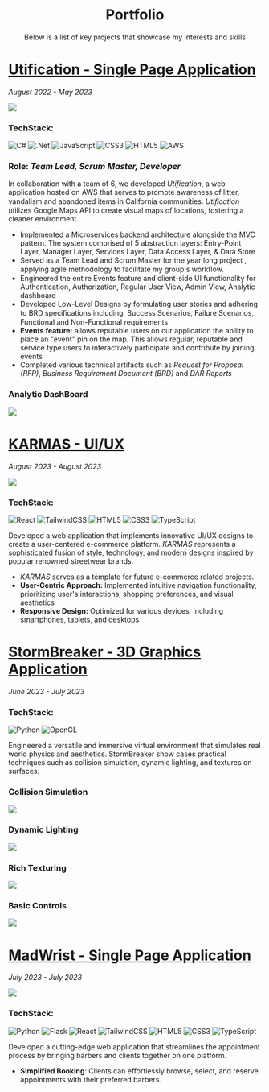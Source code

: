 <h1 align="center">Portfolio</h1>

<p align="center">Below is a list of key projects that showcase my interests and skills</p>

#

# [Utification - Single Page Application](https://github.com/JosephArmas/cecs-491A-Team-Big-Data) 
*August 2022 - May 2023*

![](https://github.com/JosephArmas/side-quest/blob/main/assets/utification-events.gif)


### **TechStack:**
![C#](https://img.shields.io/badge/c%23-%23239120.svg?style=for-the-badge&logo=c-sharp&logoColor=white) ![.Net](https://img.shields.io/badge/.NET-5C2D91?style=for-the-badge&logo=.net&logoColor=white) ![JavaScript](https://img.shields.io/badge/javascript-%23323330.svg?style=for-the-badge&logo=javascript&logoColor=%23F7DF1E) ![CSS3](https://img.shields.io/badge/css3-%231572B6.svg?style=for-the-badge&logo=css3&logoColor=white) ![HTML5](https://img.shields.io/badge/html5-%23E34F26.svg?style=for-the-badge&logo=html5&logoColor=white) ![AWS](https://img.shields.io/badge/AWS-%23FF9900.svg?style=for-the-badge&logo=amazon-aws&logoColor=white)
### **Role:** *Team Lead, Scrum Master, Developer* 

In collaboration with a team of 6, we developed *Utification*, a web application hosted on AWS that serves to promote awareness of litter,
vandalism and abandoned items in California communities. *Utiﬁcation* utilizes Google Maps API
to create visual maps of locations, fostering a cleaner environment.
- Implemented a Microservices backend architecture alongside the MVC pattern. The system comprised of 5 abstraction layers:
Entry-Point Layer, Manager Layer, Services Layer, Data Access Layer, & Data Store
- Served as a Team Lead and Scrum Master for the year long project , applying agile
methodology to facilitate my group's workﬂow.
- Engineered the entire Events feature and client-side UI functionality for Authentication,
Authorization, Regular User View, Admin View, Analytic dashboard
- Developed Low-Level Designs by formulating user stories and adhering to BRD
speciﬁcations including, Success Scenarios, Failure Scenarios, Functional and
Non-Functional requirements
- **Events feature:** allows reputable users on our application the ability to place an
"event" pin on the map. This allows regular, reputable and service type users to
interactively participate and contribute by joining events
- Completed various technical artifacts such as *Request for Proposal (RFP)*, *Business
Requirement Document (BRD)* and *DAR Reports*

### Analytic DashBoard
![](https://github.com/JosephArmas/side-quest/blob/main/assets/analytic-dashboard.gif)

# [KARMAS - UI/UX](https://github.com/JosephArmas/side-quest/tree/main/karmas)
*August 2023 - August 2023*

![](https://github.com/JosephArmas/side-quest/blob/main/assets/karmas-demo.gif)

### **TechStack:**
  ![React](https://img.shields.io/badge/react-%2320232a.svg?style=for-the-badge&logo=react&logoColor=%2361DAFB) ![TailwindCSS](https://img.shields.io/badge/tailwindcss-%2338B2AC.svg?style=for-the-badge&logo=tailwind-css&logoColor=white) ![HTML5](https://img.shields.io/badge/html5-%23E34F26.svg?style=for-the-badge&logo=html5&logoColor=white) ![CSS3](https://img.shields.io/badge/css3-%231572B6.svg?style=for-the-badge&logo=css3&logoColor=white) ![TypeScript](https://img.shields.io/badge/typescript-%23007ACC.svg?style=for-the-badge&logo=typescript&logoColor=white)
  
Developed a web application that implements innovative UI/UX designs to create a user-centered e-commerce platform. *KARMAS* represents a sophisticated fusion of style, technology, and modern designs inspired by popular renowned streetwear brands.
- *KARMAS* serves as a template for future e-commerce related projects.
- **User-Centric Approach:** Implemented intuitive navigation functionality, prioritizing user's interactions, shopping preferences, and visual aesthetics
- **Responsive Design:** Optimized for various devices, including smartphones, tablets, and desktops

  



# [StormBreaker - 3D Graphics Application](https://github.com/JosephArmas/side-quest/tree/main/stormbreaker)
*June 2023 - July 2023*

### **TechStack:** 


![Python](https://img.shields.io/badge/python-3670A0?style=for-the-badge&logo=python&logoColor=ffdd54) ![OpenGL](https://img.shields.io/badge/OpenGL-%23FFFFFF.svg?style=for-the-badge&logo=opengl)

Engineered a versatile and immersive virtual environment that simulates real world physics and aesthetics. StormBreaker show cases practical techniques such as collision simulation, dynamic lighting, and textures on surfaces.

 ### Collision Simulation
 ![](https://github.com/JosephArmas/side-quest/blob/main/assets/collision-simulation.gif)

### Dynamic Lighting
![](https://github.com/JosephArmas/side-quest/blob/main/assets/lighting.gif)

### Rich Texturing
![](https://github.com/JosephArmas/side-quest/blob/main/assets/hammer-drop.gif)

### Basic Controls
![](https://github.com/JosephArmas/side-quest/blob/main/assets/basic-controls.gif)



# [MadWrist - Single Page Application](https://github.com/JosephArmas/side-quest/tree/main/madwrist)
*July 2023 - July 2023*

![](https://github.com/JosephArmas/side-quest/blob/main/assets/wadwrist-demo.gif)

### **TechStack:**
![Python](https://img.shields.io/badge/python-3670A0?style=for-the-badge&logo=python&logoColor=ffdd54) 	![Flask](https://img.shields.io/badge/flask-%23000.svg?style=for-the-badge&logo=flask&logoColor=white) ![React](https://img.shields.io/badge/react-%2320232a.svg?style=for-the-badge&logo=react&logoColor=%2361DAFB) ![TailwindCSS](https://img.shields.io/badge/tailwindcss-%2338B2AC.svg?style=for-the-badge&logo=tailwind-css&logoColor=white) ![HTML5](https://img.shields.io/badge/html5-%23E34F26.svg?style=for-the-badge&logo=html5&logoColor=white) ![CSS3](https://img.shields.io/badge/css3-%231572B6.svg?style=for-the-badge&logo=css3&logoColor=white) ![TypeScript](https://img.shields.io/badge/typescript-%23007ACC.svg?style=for-the-badge&logo=typescript&logoColor=white) 

Developed a cutting-edge web application that streamlines the appointment process by bringing barbers and clients together on one platform.
- **Simplified Booking**: Clients can effortlessly browse, select, and reserve appointments with their preferred barbers.


